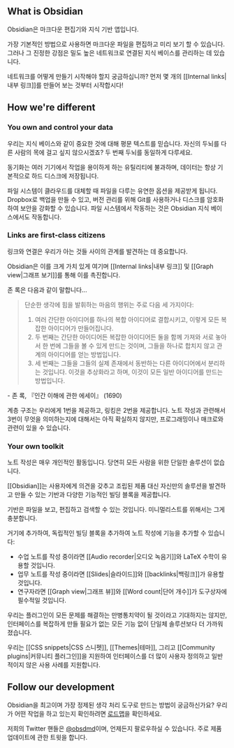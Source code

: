## What is Obsidian

Obsidian은 마크다운 편집기와 지식 기반 앱입니다.

가장 기본적인 방법으로 사용하면 마크다운 파일을 편집하고 미리 보기 할 수 있습니다. 그러나 그 진정한 강점은 밀도 높은 네트워크로 연결된 지식 베이스를 관리하는 데 있습니다.

네트워크를 어떻게 만들기 시작해야 할지 궁금하십니까? 먼저 몇 개의 [[Internal links|내부 링크]]를 만들어 보는 것부터 시작합시다!

## How we're different

### You own and control your data

우리는 지식 베이스와 같이 중요한 것에 대해 평문 텍스트를 믿습니다. 자신의 두뇌를 다른 사람의 목에 걸고 싶지 않으시겠죠? 두 번째 두뇌를 동일하게 다루세요.

동기화는 여러 기기에서 작업을 용이하게 하는 유틸리티에 불과하며, 데이터는 항상 기본적으로 하드 디스크에 저장됩니다.

파일 시스템이 클라우드를 대체할 때 파일을 다루는 유연한 옵션을 제공받게 됩니다. Dropbox로 백업을 만들 수 있고, 버전 관리를 위해 Git를 사용하거나 디스크를 암호화하여 보안을 강화할 수 있습니다. 파일 시스템에서 작동하는 것은 Obsidian 지식 베이스에서도 작동합니다.

### Links are first-class citizens

링크와 연결은 우리가 아는 것들 사이의 관계를 발견하는 데 중요합니다.

Obsidian은 이를 크게 가치 있게 여기며 [[Internal links|내부 링크]] 및 [[Graph view|그래프 보기]]를 통해 이를 촉진합니다.

존 록은 다음과 같이 말합니다...

> 단순한 생각에 힘을 발휘하는 마음의 행위는 주로 다음 세 가지이다:
>
> 1. 여러 간단한 아이디어를 하나의 복합 아이디어로 결합시키고, 이렇게 모든 복잡한 아이디어가 만들어집니다.
> 2. 두 번째는 간단한 아이디어든 복잡한 아이디어든 둘을 함께 가져와 서로 놓아서 한 번에 그들을 볼 수 있게 만드는 것이며, 그들을 하나로 합치지 않고 관계의 아이디어를 얻는 방법입니다.
> 3. 세 번째는 그들을 그들의 실제 존재에서 동반하는 다른 아이디어에서 분리하는 것입니다. 이것을 추상화라고 하며, 이것이 모든 일반 아이디어를 만드는 방법입니다.

 \- 존 록, 『인간 이해에 관한 에세이』 (1690)

계층 구조는 우리에게 1번을 제공하고, 링킹은 2번을 제공합니다. 노트 작성과 관련해서 3번이 무엇을 의미하는지에 대해서는 아직 확실하지 않지만, 프로그래밍이나 매크로와 관련이 있을 수 있습니다.
### Your own toolkit

노트 작성은 매우 개인적인 활동입니다. 당연히 모든 사람을 위한 단일한 솔루션이 없습니다.

[[Obsidian]]는 사용자에게 의견을 갖추고 조립된 제품 대신 자신만의 솔루션을 발견하고 만들 수 있는 기반과 다양한 기능적인 빌딩 블록을 제공합니다.

기반은 파일을 보고, 편집하고 검색할 수 있는 것입니다. 미니멀리스트를 위해서는 그게 충분합니다.

거기에 추가하여, 독립적인 빌딩 블록을 추가하여 노트 작성에 기능을 추가할 수 있습니다:

- 수업 노트를 작성 중이라면 [[Audio recorder|오디오 녹음기]]와 LaTeX 수학이 유용할 것입니다.
- 업무 노트를 작성 중이라면 [[Slides|슬라이드]]와 [[backlinks|백링크]]가 유용할 것입니다.
- 연구자라면 [[Graph view|그래프 뷰]]와 [[Word count|단어 개수]]가 도구상자에 필수적일 것입니다.

우리는 플러그인이 모든 문제를 해결하는 만병통치약이 될 것이라고 기대하지는 않지만, 인터페이스를 복잡하게 만들 필요가 없는 모든 기능 없이 단일체 솔루션보다 더 가까워졌습니다.

우리는 [[CSS snippets|CSS 스니펫]], [[Themes|테마]], 그리고 [[Community plugins|커뮤니티 플러그인]]을 지원하여 인터페이스를 더 많이 사용자 정의하고 일반적이지 않은 사용 사례를 지원합니다.

## Follow our development

Obsidian을 최고이며 가장 정제된 생각 처리 도구로 만드는 방법이 궁금하신가요? 우리가 어떤 작업을 하고 있는지 확인하려면 [로드맵](https://obsidian.md/roadmap/)을 확인하세요.

저희의 Twitter 핸들은 [@obsdmd](https://twitter.com/obsdmd)이며, 언제든지 팔로우하실 수 있습니다. 주로 제품 업데이트에 관한 트윗을 합니다.


